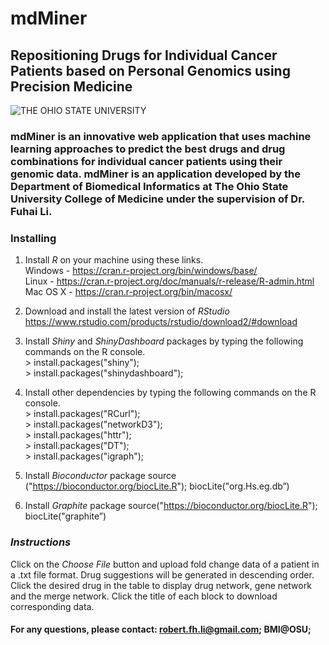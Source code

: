   # **mdMiner** 
## Repositioning Drugs for Individual Cancer Patients based on Personal Genomics using Precision Medicine

<img src="https://www.osu.edu/assets/site/images/osu-logo.png" alt="THE OHIO STATE UNIVERSITY">

### mdMiner is an innovative web application that uses machine learning approaches to predict the best drugs and drug combinations for individual cancer patients using their genomic data. mdMiner is an application developed by the Department of Biomedical Informatics at The Ohio State University College of Medicine under the supervision of Dr. Fuhai Li. 

 
### **Installing** 
1) Install *R* on your machine using these links.  
Windows - https://cran.r-project.org/bin/windows/base/  
Linux - https://cran.r-project.org/doc/manuals/r-release/R-admin.html  
Mac OS X - https://cran.r-project.org/bin/macosx/

2) Download and install the latest version of *RStudio*  
https://www.rstudio.com/products/rstudio/download2/#download 

3) Install *Shiny* and *ShinyDashboard* packages by typing the following commands on the R console.  
\> install.packages("shiny");  
\> install.packages("shinydashboard");  

4) Install other dependencies by typing the following commands on the R console.  
\> install.packages("RCurl");  
\> install.packages("networkD3");  
\> install.packages("httr");  
\> install.packages("DT");  
\> install.packages("igraph");

5) Install *Bioconductor* package 
source ("https://bioconductor.org/biocLite.R"); biocLite("org.Hs.eg.db”)

6) Install *Graphite* package 
source("https://bioconductor.org/biocLite.R");
biocLite("graphite”)

### *Instructions*

Click on the *Choose File* button and upload fold change data of a patient in a .txt file format. 
Drug suggestions will be generated in descending order. 
Click the desired drug  in the table to display drug network, gene network and the merge network. 
Click the title of each block to download corresponding data.

#### For any questions, please contact: robert.fh.li@gmail.com; BMI@OSU;
